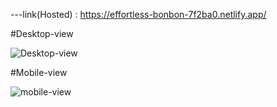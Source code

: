 ---link(Hosted) : https://effortless-bonbon-7f2ba0.netlify.app/

#Desktop-view

![Desktop-view](https://github.com/Keerthan-Shetty/Calculator-app/assets/148765345/76db4e1a-617d-4b84-9a15-be9e6706408a)

#Mobile-view

![mobile-view](https://github.com/Keerthan-Shetty/Calculator-app/assets/148765345/32619cc7-a9e3-495f-9828-0ff2cdb938b7)
